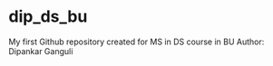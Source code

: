 # dip_ds_bu
My first Github repository created for MS in DS course in BU<be>
Author: Dipankar Ganguli
